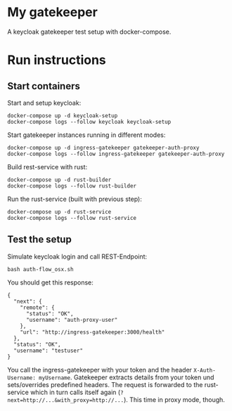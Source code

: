 # My gatekeeper

A keycloak gatekeeper test setup with docker-compose.

# Run instructions

## Start containers

Start and setup keycloak:

```
docker-compose up -d keycloak-setup
docker-compose logs --follow keycloak keycloak-setup
```

Start gatekeeper instances running in different modes:

```
docker-compose up -d ingress-gatekeeper gatekeeper-auth-proxy
docker-compose logs --follow ingress-gatekeeper gatekeeper-auth-proxy
```

Build rest-service with rust:

```
docker-compose up -d rust-builder
docker-compose logs --follow rust-builder
```

Run the rust-service (built with previous step):

```
docker-compose up -d rust-service
docker-compose logs --follow rust-service
```

## Test the setup

Simulate keycloak login and call REST-Endpoint:

```
bash auth-flow_osx.sh
```

You should get this response:

```
{
  "next": {
    "remote": {
      "status": "OK",
      "username": "auth-proxy-user"
    },
    "url": "http://ingress-gatekeeper:3000/health"
  },
  "status": "OK",
  "username": "testuser"
}
```

You call the ingress-gatekeeper with your token and the header `X-Auth-Username: myUsername`. Gatekeeper extracts details from your token und sets/overrides predefined headers. The request is forwarded to the rust-service which in turn calls itself again (`?next=http://...&with_proxy=http://...`). This time in proxy mode, though.

